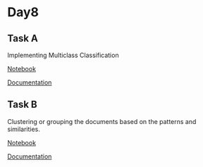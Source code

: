 # Day8

## Task A

Implementing Multiclass Classification

[Notebook](Day8_Multiclass_Classification_Using_TPU.ipynb)

[Documentation](TaskA.md)

## Task B

Clustering or grouping the documents based on the patterns and similarities.

[Notebook]()

[Documentation](TaskB.md)
